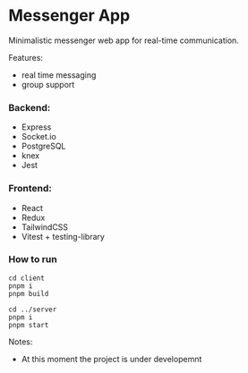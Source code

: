 # Messenger App

Minimalistic messenger web app for real-time communication.

Features:
- real time messaging
- group support

### Backend:
- Express
- Socket.io
- PostgreSQL
- knex
- Jest

### Frontend:
- React
- Redux
- TailwindCSS
- Vitest + testing-library

### How to run

```
cd client
pnpm i
pnpm build

cd ../server
pnpm i
pnpm start
```

Notes:

- At this moment the project is under developemnt